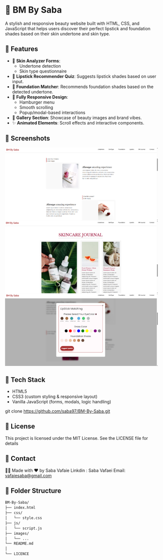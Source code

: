 # 💄 BM By Saba

A stylish and responsive beauty website built with HTML, CSS, and JavaScript that helps users discover their perfect lipstick and foundation shades based on their skin undertone and skin type.

## 🌟 Features

- 🧴 **Skin Analyzer Forms**: 
  - Undertone detection
  - Skin type questionnaire
- 💋 **Lipstick Recommender Quiz**: Suggests lipstick shades based on user input.
- 🎨 **Foundation Matcher**: Recommends foundation shades based on the detected undertone.
- 📱 **Fully Responsive Design**:
  - Hamburger menu
  - Smooth scrolling
  - Popup/modal-based interactions
- 📸 **Gallery Section**: Showcase of beauty images and brand vibes.
- ✨ **Animated Elements**: Scroll effects and interactive components.

## 📸 Screenshots



![BM By Saba Screenshot](screenshots/homepage1.png)
![BM By Saba Screenshot](screenshots/homepage2.png)
![BM By Saba Screenshot](screenshots/lipstiick.png)



## 🔧 Tech Stack

- HTML5
- CSS3 (custom styling & responsive layout)
- Vanilla JavaScript (forms, modals, logic handling)


git clone https://github.com/saba97/BM-By-Saba.git

## 📃 License
This project is licensed under the MIT License. See the LICENSE file for details

##  💌 Contact

👩‍💻 Made with ❤️ by Saba Vafaie
Linkdin : Saba Vafaei
Email: vafaiesaba@gmail.com


## 📂 Folder Structure

```bash
BM-By-Saba/
├── index.html
├── css/
│   └── style.css
├── js/
│   └── script.js
├── images/
│   └── ...
└── README.md
│   
└── LICENCE

